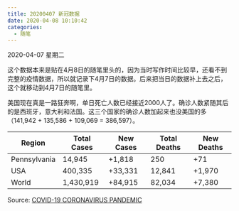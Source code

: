 ```yaml
---
title: 20200407 新冠数据
date: 2020-04-08 10:10:42
categories:
  - 随笔
---
```

2020-04-07 星期二

这个数据本来是贴在4月8日的随笔里头的，因为当时写作时间比较早，还看不到完整的疫情数据，所以就记录下4月7日的数据。后来把当日的数据补上去之后，这个就移动到4月7日的随笔里。

美国现在真是一路狂奔啊，单日死亡人数已经接近2000人了。确诊人数紧随其后的是西班牙，意大利和法国。这三个国家的确诊人数加起来也没美国的多（141,942 + 135,586	+ 109,069 = 386,597）。

| Region       | Total Cases | New Cases | Total Deaths | New Deaths |
|--------------|-------------|-----------|--------------|------------|
| Pennsylvania | 14,945      | +1,818    | 250          | +71        |
| USA          | 400,335     | +33,331   | 12,841       | +1,970     |
| World        | 1,430,919   | +84,915   | 82,034       | +7,380     |

Source: [COVID-19 CORONAVIRUS PANDEMIC](https://www.worldometers.info/coronavirus/)